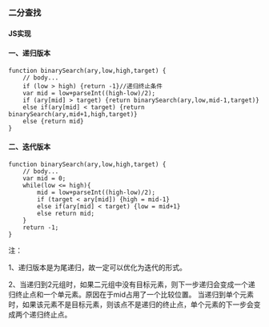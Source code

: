 ### **二分查找**
#### **JS实现**
#### **一、递归版本**
	function binarySearch(ary,low,high,target) {
		// body...
		if (low > high) {return -1}//递归终止条件
		var mid = low+parseInt((high-low)/2);
		if (ary[mid] > target) {return binarySearch(ary,low,mid-1,target)}
		else if(ary[mid] < target) {return binarySearch(ary,mid+1,high,target)}
		else {return mid}
	}

#### **二、迭代版本**
	function binarySearch(ary,low,high,target) {
		// body...
		var mid = 0;
		while(low <= high){
			mid = low+parseInt((high-low)/2);
			if (target < ary[mid]) {high = mid-1}
			else if(ary[mid] < target) {low = mid+1}
			else return mid;
		}
		return -1;
	}

注：

1、递归版本是为尾递归，故一定可以优化为迭代的形式。

2、当递归到2元组时，如果二元组中没有目标元素，则下一步递归会变成一个递归终止点和一个单元素。原因在于mid占用了一个比较位置。
当递归到单个元素时，如果该元素不是目标元素，则该点不是递归的终止点，单个元素的下一步会变成两个递归终止点。